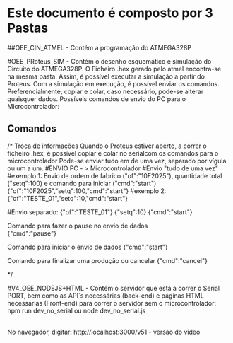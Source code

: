 <h1>Este documento é composto por 3 Pastas</h1>

##OEE_CIN_ATMEL - Contém a programação do ATMEGA328P

#OEE_PRoteus_SIM - Contém o desenho esquemático e simulação do Circuito do ATMEGA328P. 
O Ficheiro .hex gerado pelo atmel encontra-se na mesma pasta. Assim, é possível executar a simulação a partir do Proteus. Com a simulação em execução, 
é possível enviar os comandos. Preferencialmente, copiar e colar, caso necessário, pode-se alterar quaisquer dados.
Possíveis comandos de envio do PC para o Microcontrolador:

## Comandos

/*
Troca de informações
Quando o Proteus estiver aberto, a correr o ficheiro .hex, é possível copiar e colar no serialcom os comandos para o microcontrolador
Pode-se enviar tudo em de uma vez, separado por vígula ou um a um.
#ENVIO PC - > Microcontrolador
#Envio "tudo de uma vez"
#exemplo 1: Envio de ordem de fabrico ("of":"10F2025"), quantidade total ("setq":100) e comando para iniciar ("cmd":"start")
{"of":"10F2025","setq":100,"cmd":"start"}
#exemplo 2: 
{"of":"TESTE_01","setq":10,"cmd":"start"}

#Envio separado:
{"of":"TESTE_01"}
{"setq":10}
{"cmd":"start"}
	
Comando para fazer o pause no envio de dados	
{"cmd":"pause"}

Comando para iniciar o envio de dados
{"cmd":"start"}

Comando para finalizar uma produção ou cancelar
{"cmd":"cancel"}
		
	
*/


#V4_OEE_NODEJS+HTML - Contém o servidor que está a correr o Serial PORT, bem como as API´s necessárias (back-end) e páginas 
HTML necessárias (Front-end)
para correr o servidor sem o microcontrolador: 
npm run dev_no_serial 
ou
node dev_no_serial.js <br>
<br>

No navegador, digitar: http://localhost:3000/v51 - versão do vídeo




